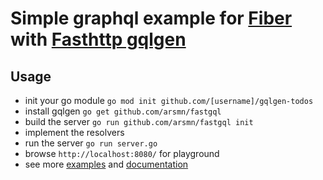 
# Simple graphql example for [Fiber](https://github.com/gofiber/fiber) with [Fasthttp gqlgen](https://github.com/arsmn/gqlgen)

## Usage
- init your go module
`go mod init github.com/[username]/gqlgen-todos`
- install gqlgen
`go get github.com/arsmn/fastgql`
- build the server
`go run github.com/arsmn/fastgql init`
- implement the resolvers
- run the server
`go run server.go`
- browse `http://localhost:8080/` for playground
- see more [examples](https://github.com/arsmn/fastgql/tree/master/example) and [documentation](https://gqlgen.com)